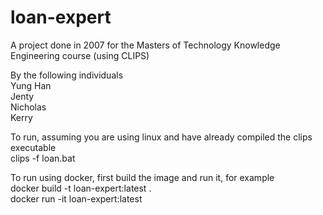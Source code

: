 # loan-expert
A project done in 2007 for the Masters of Technology Knowledge Engineering course (using CLIPS)

By the following individuals \
Yung Han \
Jenty \
Nicholas \
Kerry

To run, assuming you are using linux and have already compiled the clips executable \
clips -f loan.bat

To run using docker, first build the image and run it, for example \
docker build -t loan-expert:latest . \
docker run -it loan-expert:latest